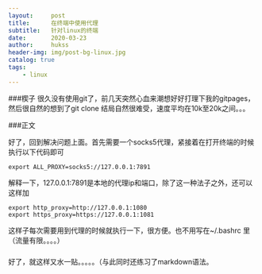 ```yaml
---
layout:     post
title:      在终端中使用代理
subtitle:   针对linux的终端
date:       2020-03-23
author:     hukss
header-img: img/post-bg-linux.jpg
catalog: true
tags:
    - linux
---
```

###楔子
很久没有使用git了，前几天突然心血来潮想好好打理下我的gitpages，然后很自然的想到了git clone
结局自然很难受，速度平均在10k至20k之间。。。

###正文

好了，回到解决问题上面。首先需要一个socks5代理，紧接着在打开终端的时候执行以下代码即可

```
export ALL_PROXY=socks5://127.0.0.1:7891
```

解释一下，127.0.0.1:7891是本地的代理ip和端口，除了这一种法子之外，还可以这样加
```
export http_proxy=http://127.0.0.1:1080
export https_proxy=https://127.0.0.1:1081
```
这样子每次需要用到代理的时候就执行一下，很方便。也不用写在~/.bashrc 里（流量有限。。。。）
###
好了，就这样又水一贴。。。。。（与此同时还练习了markdown语法。
